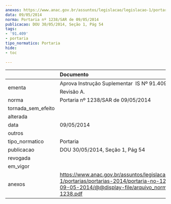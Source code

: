 ```yaml
---
anexos: https://www.anac.gov.br/assuntos/legislacao/legislacao-1/portarias/portarias-2014/portaria-no-1238-sar-de-09-05-2014/@@display-file/arquivo_norma/PA2014-1238.pdf
data: 09/05/2014
norma: Portaria nº 1238/SAR de 09/05/2014
publicacao: DOU 30/05/2014, Seção 1, Pág 54
tags:
- '91.409'
- portaria
tipo_normatico: Portaria
hide: 
- toc 
 
---
```


|                    | Documento                                                                                                                                                         |
|:-------------------|:------------------------------------------------------------------------------------------------------------------------------------------------------------------|
| ementa             | Aprova Instrução Suplementar  IS Nº 91.409-001 Revisão A.                                                                                                                                                                   |
| norma              | Portaria nº 1238/SAR de 09/05/2014                                                                                                                                |
| tornada_sem_efeito |                                                                                                                                                                   |
| alterada           |                                                                                                                                                                   |
| data               | 09/05/2014                                                                                                                                                        |
| outros             |                                                                                                                                                                   |
| tipo_normatico     | Portaria                                                                                                                                                          |
| publicacao         | DOU 30/05/2014, Seção 1, Pág 54                                                                                                                                   |
| revogada           |                                                                                                                                                                   |
| em_vigor           |                                                                                                                                                                   |
| anexos             | https://www.anac.gov.br/assuntos/legislacao/legislacao-1/portarias/portarias-2014/portaria-no-1238-sar-de-09-05-2014/@@display-file/arquivo_norma/PA2014-1238.pdf |